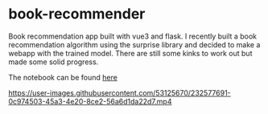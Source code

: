 # book-recommender
Book recommendation app built with vue3 and flask. I recently built a book recommendation algorithm using the surprise library and decided to make a webapp with the trained model. There are still some kinks to work out but made some solid progress.

The notebook can be found [here](https://github.com/leammurphy/books-rs)


https://user-images.githubusercontent.com/53125670/232577691-0c974503-45a3-4e20-8ce2-56a6d1da22d7.mp4
